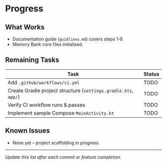# Progress

## What Works
* Documentation guide (`guidlines.md`) covers steps 1‑9.
* Memory Bank core files initialised.

## Remaining Tasks
| Task | Status |
| ---- | ------ |
| Add `.github/workflows/ci.yml` | TODO |
| Create Gradle project structure (`settings.gradle.kts`, `app/`) | TODO |
| Verify CI workflow runs & passes | TODO |
| Implement sample Compose `MainActivity.kt` | TODO |

## Known Issues
* None yet – project scaffolding in progress.

---
_Update this list after each commit or feature completion._ 